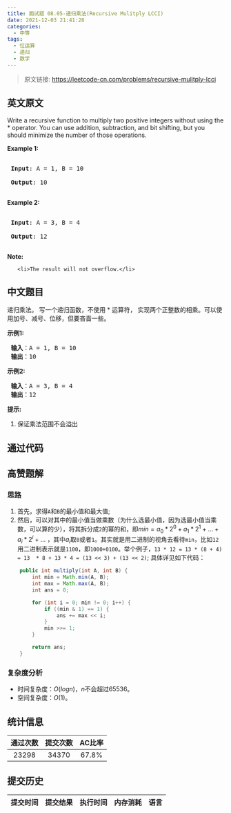 ```yaml
---
title: 面试题 08.05-递归乘法(Recursive Mulitply LCCI)
date: 2021-12-03 21:41:28
categories:
  - 中等
tags:
  - 位运算
  - 递归
  - 数学
---
```


> 原文链接: https://leetcode-cn.com/problems/recursive-mulitply-lcci


## 英文原文
<div><p>Write a recursive function to multiply two positive integers without using the * operator. You can use addition, subtraction, and bit shifting, but you should minimize the number of those operations.</p>

<p><strong>Example 1:</strong></p>

<pre>
<strong> Input</strong>: A = 1, B = 10
<strong> Output</strong>: 10
</pre>

<p><strong>Example 2:</strong></p>

<pre>
<strong> Input</strong>: A = 3, B = 4
<strong> Output</strong>: 12
</pre>

<p><strong>Note:</strong></p>

<ol>
	<li>The result will not overflow.</li>
</ol>
</div>

## 中文题目
<div><p>递归乘法。 写一个递归函数，不使用 * 运算符， 实现两个正整数的相乘。可以使用加号、减号、位移，但要吝啬一些。</p>

<p> <strong>示例1:</strong></p>

<pre>
<strong> 输入</strong>：A = 1, B = 10
<strong> 输出</strong>：10
</pre>

<p> <strong>示例2:</strong></p>

<pre>
<strong> 输入</strong>：A = 3, B = 4
<strong> 输出</strong>：12
</pre>

<p> <strong>提示:</strong></p>

<ol>
<li>保证乘法范围不会溢出</li>
</ol>
</div>

## 通过代码
<RecoDemo>
</RecoDemo>


## 高赞题解
### 思路
1. 首先，求得`A`和`B`的最小值和最大值;
2. 然后，可以对其中的最小值当做乘数（为什么选最小值，因为选最小值当乘数，可以算的少），将其拆分成`2`的幂的和，即$min = a_0 * 2^0 + a_1 * 2^1 + ... + a_i * 2^i + ...$ ，其中$a_i$取`0`或者`1`。其实就是用二进制的视角去看待`min`，比如`12`用二进制表示就是`1100`，即`1000+0100`。举个例子，`13 * 12 = 13 * (8 + 4) = 13  * 8 + 13 * 4 = (13 << 3) + (13 << 2)`; 具体详见如下代码：

```java
    public int multiply(int A, int B) {
        int min = Math.min(A, B);
        int max = Math.max(A, B);
        int ans = 0;

        for (int i = 0; min != 0; i++) {
            if ((min & 1) == 1) {
                ans += max << i;
            }
            min >>= 1;
        }

        return ans;
    }
```

### 复杂度分析
- 时间复杂度：$O(logn)$，$n$不会超过$65536$。
- 空间复杂度：$O(1)$。

## 统计信息
| 通过次数 | 提交次数 | AC比率 |
| :------: | :------: | :------: |
|    23298    |    34370    |   67.8%   |

## 提交历史
| 提交时间 | 提交结果 | 执行时间 |  内存消耗  | 语言 |
| :------: | :------: | :------: | :--------: | :--------: |
